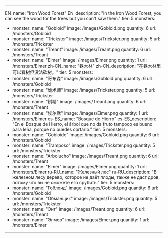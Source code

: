 ---

EN_name: "Iron Wood Forest"
EN_description: "In the Iron Wood Forest, you can see the wood for the trees but you can't saw them."
tier: 5
monsters:
  - monster:
    name: "Gobloid"
    image: /images/Gobloid.png
    quantity: 6
    url: /monsters/Gobloid
  - monster:
    name: "Trickster"
    image: /images/Trickster.png
    quantity: 5
    url: /monsters/Trickster
  - monster:
    name: "Treant"
    image: /images/Treant.png
    quantity: 6
    url: /monsters/Treant
  - monster:
    name: "Elmer"
    image: /images/Elmer.png
    quantity: 1
    url: /monsters/Elmer
zh-CN_name: "铁木林"
zh-CN_description: "在铁木林里可以看树但没法砍树。"
tier: 5
monsters:
  - monster:
    name: "哥布森"
    image: /images/Gobloid.png
    quantity: 6
    url: /monsters/Gobloid
  - monster:
    name: "诡术师"
    image: /images/Trickster.png
    quantity: 5
    url: /monsters/Trickster
  - monster:
    name: "树精"
    image: /images/Treant.png
    quantity: 6
    url: /monsters/Treant
  - monster:
    name: "埃尔默"
    image: /images/Elmer.png
    quantity: 1
    url: /monsters/Elmer
es-ES_name: "Bosque de Hierro"
es-ES_description: "En el Bosque de Hierro, el árbol que no da fruto tampoco es bueno para leña, porque no puedes cortarlo."
tier: 5
monsters:
  - monster:
    name: "Gobloide"
    image: /images/Gobloid.png
    quantity: 6
    url: /monsters/Gobloid
  - monster:
    name: "Tramposo"
    image: /images/Trickster.png
    quantity: 5
    url: /monsters/Trickster
  - monster:
    name: "Arbolucho"
    image: /images/Treant.png
    quantity: 6
    url: /monsters/Treant
  - monster:
    name: "Elmer"
    image: /images/Elmer.png
    quantity: 1
    url: /monsters/Elmer
ru-RU_name: "Железный лес"
ru-RU_description: "В железном лесу дерево, которое не даёт плоды, также не даст дров, потому что вы не сможете его срубить."
tier: 5
monsters:
  - monster:
    name: "Гоблоид"
    image: /images/Gobloid.png
    quantity: 6
    url: /monsters/Gobloid
  - monster:
    name: "Обманщик"
    image: /images/Trickster.png
    quantity: 5
    url: /monsters/Trickster
  - monster:
    name: "Энт"
    image: /images/Treant.png
    quantity: 6
    url: /monsters/Treant
  - monster:
    name: "Элмер"
    image: /images/Elmer.png
    quantity: 1
    url: /monsters/Elmer
---